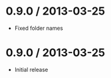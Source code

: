 0.9.0 / 2013-03-25
==================

  * Fixed folder names

  0.9.0 / 2013-03-25
==================

  * Initial release
